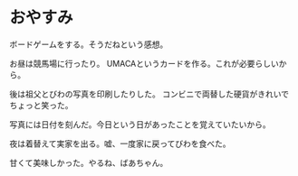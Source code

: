 

# おやすみ
ボードゲームをする。そうだねという感想。

お昼は競馬場に行ったり。
UMACAというカードを作る。これが必要らしいから。

後は祖父とびわの写真を印刷したりした。
コンビニで両替した硬貨がきれいでちょっと笑った。

写真には日付を刻んだ。今日という日があったことを覚えていたいから。

夜は着替えて実家を出る。嘘、一度家に戻ってびわを食べた。

甘くて美味しかった。やるね、ばあちゃん。
